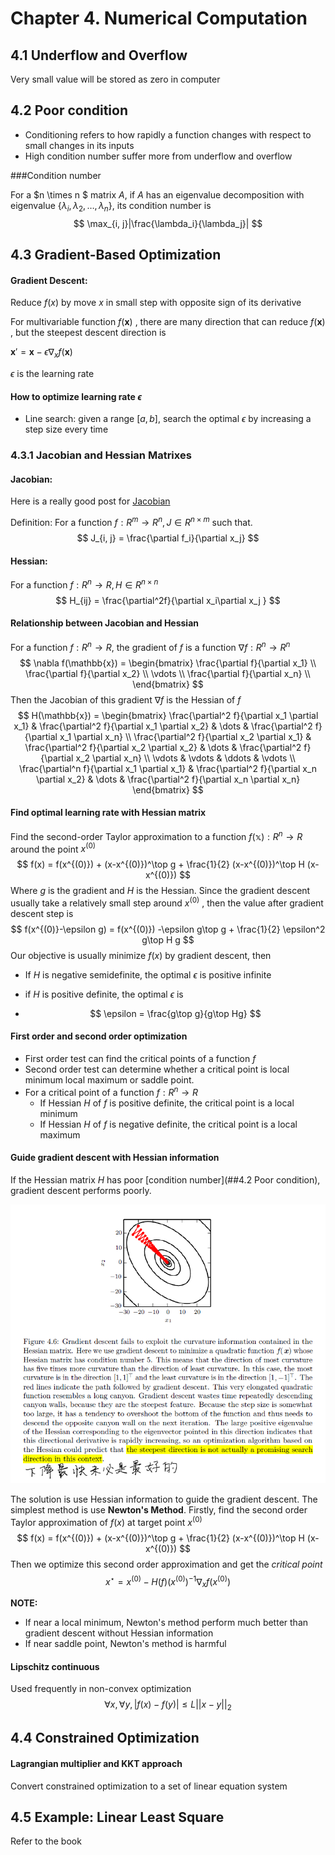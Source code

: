 # Chapter 4. Numerical Computation

## 4.1 Underflow and Overflow 

Very small value will be stored as zero in computer



## 4.2 Poor condition 

* Conditioning refers to how rapidly a function changes with respect to small changes in its inputs
* High condition number suffer more from underflow and overflow 




###Condition number

For a $n \times n $ matrix $A$, if $A$ has an eigenvalue decomposition with eigenvalue $\{\lambda_i, \lambda_2, \dots, \lambda_n\}$, its condition number is 
$$
\max_{i, j}|\frac{\lambda_i}{\lambda_j}|
$$



## 4.3 Gradient-Based Optimization 

#### Gradient Descent:

Reduce $f(x)$ by move $x$ in small step with opposite sign of its derivative 

For multivariable function $f(\mathbf{x})$ , there are many direction that can reduce $f(\mathbf{x})$ , but the steepest descent direction is  

$\mathbf{x}' = \mathbf{x} - \epsilon \nabla_x f(\mathbf{x})$

$\epsilon$ is the learning rate 



#### How to optimize learning rate $\epsilon$ 

* Line search: given a range $[a, b]$, search the optimal $\epsilon$ by increasing a step size every time



### 4.3.1 Jacobian and Hessian Matrixes 

#### Jacobian:

Here is a really good post for [Jacobian](https://zhuanlan.zhihu.com/p/37306749)

Definition: For a function $f : R^m\to R^n, J\in R^{n\times m}$ such that. 
$$
J_{i, j} = \frac{\partial f_i}{\partial x_j}
$$



#### Hessian:

For a function $f: R^n \to R,  H\in R^{n\times n}$
$$
H_{ij} = \frac{\partial^2f}{\partial x_i\partial x_j }
$$

#### Relationship between Jacobian and Hessian

For a function $f: R^n \to R$, the gradient of $f$ is a function $\nabla f: R^n \to R^n$
$$
\nabla f(\mathbb{x}) = \begin{bmatrix}
	\frac{\partial f}{\partial x_1} \\
	\frac{\partial f}{\partial x_2} \\
	\vdots \\
	\frac{\partial f}{\partial x_n} \\
\end{bmatrix}
$$
Then the Jacobian of this gradient $\nabla f$ is the Hessian of $f$
$$
H(\mathbb{x}) = \begin{bmatrix}
\frac{\partial^2 f}{\partial x_1 \partial x_1} & \frac{\partial^2 f}{\partial x_1 \partial x_2} & \dots & \frac{\partial^2 f}{\partial x_1 \partial x_n}  \\
\frac{\partial^2 f}{\partial x_2 \partial x_1} & \frac{\partial^2 f}{\partial x_2 \partial x_2} & \dots & \frac{\partial^2 f}{\partial x_2 \partial x_n}  \\
\vdots & \vdots & \ddots & \vdots \\
\frac{\partial^n f}{\partial x_1 \partial x_1} & \frac{\partial^2 f}{\partial x_n \partial x_2} & \dots & \frac{\partial^2 f}{\partial x_n \partial x_n} 
\end{bmatrix}
$$

#### Find optimal learning rate with Hessian matrix

Find the second-order Taylor approximation to a function $f(\mathbb{x}): R^n \to R$ around the point $x^{(0)}$ 
$$
f(x) = f(x^{(0)}) + (x-x^{(0)})^\top g  + \frac{1}{2} (x-x^{(0)})^\top H (x-x^{(0)})
$$
Where $g$ is the gradient and $H$ is the Hessian.  Since the gradient descent usually take a relatively small step around $x^{(0)}$ , then the value after gradient descent step is
$$
f(x^{(0)}-\epsilon g) = f(x^{(0)})  -\epsilon g\top g  + \frac{1}{2} \epsilon^2 g\top H g
$$
Our objective is usually minimize $f(x)$ by gradient descent, then

* If $H$ is negative semidefinite, the optimal $\epsilon$ is positive infinite 

* if $H$ is positive definite, the optimal $\epsilon$ is  

* $$
  \epsilon = \frac{g\top g}{g\top Hg}
  $$





#### First order and second order optimization

* First order test can find the critical points of a function $f$ 
* Second order test can determine whether a critical point is local minimum local maximum or saddle point.
* For a critical point of a function $f: R^n \to R$ 
  * If Hessian $H$ of $f$ is positive definite, the critical point is a local minimum
  * If Hessian $H$ of $f$ is negative definite, the critical point is a local maximum 


#### Guide gradient descent with Hessian information

If the Hessian matrix $H$ has poor [condition number](##4.2 Poor condition), gradient descent performs poorly.

![Poor condition number example](images/4_1.png)

The solution is use Hessian information to guide the gradient descent. The simplest method is use **Newton's Method**. Firstly, find the second order Taylor approximation of $f(x)$ at target point $x^{(0)}$ 
$$
f(x) = f(x^{(0)}) + (x-x^{(0)})^\top g  + \frac{1}{2} (x-x^{(0)})^\top H (x-x^{(0)})
$$
Then we optimize this second order approximation and get the *critical point* 
$$
x^\star  = x^{(0)} - H(f)(x^{(0)}) ^{-1} \nabla_xf(x^{(0)})
$$

**NOTE:**

* If near a local minimum, Newton's method perform much better than gradient descent without Hessian information 
* If near saddle point, Newton's method is harmful 



#### Lipschitz continuous 

Used frequently in non-convex optimization 
$$
\forall x, \forall y, |f(x) - f(y)| \leq \mathit{L}||x-y||_2
$$


## 4.4 Constrained Optimization

#### Lagrangian multiplier and KKT approach

Convert constrained optimization to a set of linear equation system





## 4.5 Example: Linear Least Square 

Refer to the book
